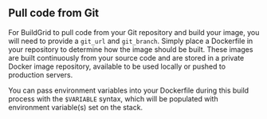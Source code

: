<!-- post: -->


## Pull code from Git

For BuildGrid to pull code from your Git repository and build your image, you will need to provide a `git_url` and `git_branch`. Simply place a Dockerfile in your repository to determine how the image should be built. These images are built continuously from your source code and are stored in a private Docker image repository, available to be used locally or pushed to production servers.

You can pass environment variables into your Dockerfile during this build process with the `$VARIABLE` syntax, which will be populated with environment variable(s) set on the stack.

